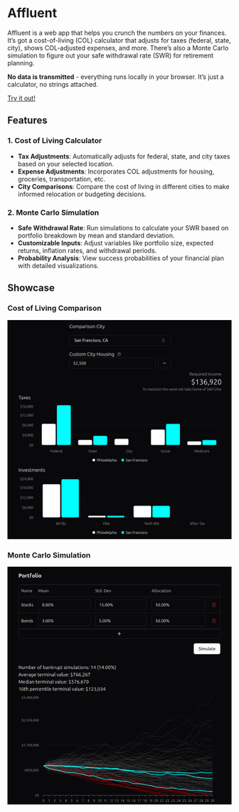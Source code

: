 # Affluent

Affluent is a web app that helps you crunch the numbers on your finances. It’s got a cost-of-living (COL) calculator that adjusts for taxes (federal, state, city), shows COL-adjusted expenses, and more. There’s also a Monte Carlo simulation to figure out your safe withdrawal rate (SWR) for retirement planning.

**No data is transmitted** - everything runs locally in your browser. It’s just a calculator, no strings attached.

[Try it out!](https://affluent.netlify.app)

## Features

### 1. **Cost of Living Calculator**

- **Tax Adjustments**: Automatically adjusts for federal, state, and city taxes based on your selected location.
- **Expense Adjustments**: Incorporates COL adjustments for housing, groceries, transportation, etc.
- **City Comparisons**: Compare the cost of living in different cities to make informed relocation or budgeting decisions.

### 2. **Monte Carlo Simulation**

- **Safe Withdrawal Rate**: Run simulations to calculate your SWR based on portfolio breakdown by mean and standard deviation.
- **Customizable Inputs**: Adjust variables like portfolio size, expected returns, inflation rates, and withdrawal periods.
- **Probability Analysis**: View success probabilities of your financial plan with detailed visualizations.

## Showcase

### Cost of Living Comparison

![Cost of Living](docs/CostOfLiving.png)

### Monte Carlo Simulation

![Monte Carlo SWR](docs/MonteCarlo.png)
